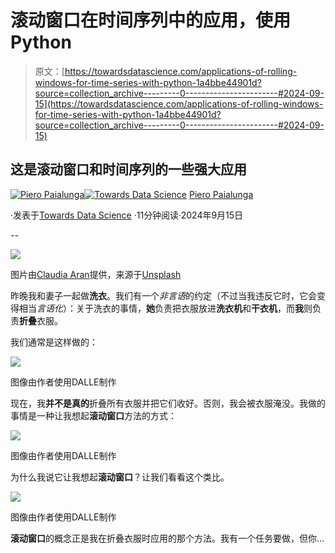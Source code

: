 # 滚动窗口在时间序列中的应用，使用Python

> 原文：[https://towardsdatascience.com/applications-of-rolling-windows-for-time-series-with-python-1a4bbe44901d?source=collection_archive---------0-----------------------#2024-09-15](https://towardsdatascience.com/applications-of-rolling-windows-for-time-series-with-python-1a4bbe44901d?source=collection_archive---------0-----------------------#2024-09-15)

## 这是滚动窗口和时间序列的一些强大应用

[](https://piero-paialunga.medium.com/?source=post_page---byline--1a4bbe44901d--------------------------------)[![Piero Paialunga](../Images/de2185596a49484698733e85114dd1ff.png)](https://piero-paialunga.medium.com/?source=post_page---byline--1a4bbe44901d--------------------------------)[](https://towardsdatascience.com/?source=post_page---byline--1a4bbe44901d--------------------------------)[![Towards Data Science](../Images/a6ff2676ffcc0c7aad8aaf1d79379785.png)](https://towardsdatascience.com/?source=post_page---byline--1a4bbe44901d--------------------------------) [Piero Paialunga](https://piero-paialunga.medium.com/?source=post_page---byline--1a4bbe44901d--------------------------------)

·发表于[Towards Data Science](https://towardsdatascience.com/?source=post_page---byline--1a4bbe44901d--------------------------------) ·11分钟阅读·2024年9月15日

--

![](../Images/dc9bdab6704b09c75292476f60872e0e.png)

图片由[Claudia Aran](https://unsplash.com/@claudia_aran?utm_content=creditCopyText&utm_medium=referral&utm_source=unsplash)提供，来源于[Unsplash](https://unsplash.com/photos/water-drops-on-glass-window-L52QsKeNq40?utm_content=creditCopyText&utm_medium=referral&utm_source=unsplash)

昨晚我和妻子一起做**洗衣**。我们有一个*非言语*的约定（不过当我违反它时，它会变得相当*言语化*）：关于洗衣的事情，**她**负责把衣服放进**洗衣机**和**干衣机**，而**我**则负责**折叠**衣服。

我们通常是这样做的：

![](../Images/28d70f364cb75748f57fdd6f0965c7d1.png)

图像由作者使用DALLE制作

现在，我**并不是真的**折叠所有衣服并把它们收好。否则，我会被衣服淹没。我做的事情是一种让我想起**滚动窗口**方法的方式：

![](../Images/765f014344aca38ae5d7f25ef27f33be.png)

图像由作者使用DALLE制作

为什么我说它让我想起**滚动窗口**？让我们看看这个类比。

![](../Images/3e23126fadbead4e888eb59a3a7eb10e.png)

图像由作者使用DALLE制作

**滚动窗口**的概念正是我在折叠衣服时应用的那个方法。我有一个任务要做，但你…
